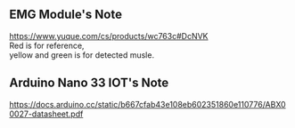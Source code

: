 ## EMG Module's Note  
https://www.yuque.com/cs/products/wc763c#DcNVK  
Red is for reference,  
yellow and green is for detected musle.  

## Arduino Nano 33 IOT's Note  
https://docs.arduino.cc/static/b667cfab43e108eb602351860e110776/ABX00027-datasheet.pdf  
